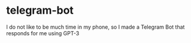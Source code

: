 # telegram-bot
I do not like to be much time in my phone, so I made a Telegram Bot that responds for me using GPT-3
